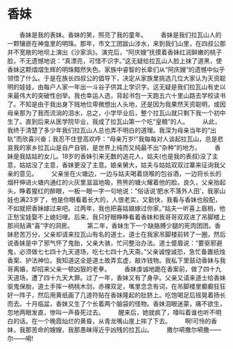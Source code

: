 # 香妹
　　香妹是我的表妹。香妹的笑，照亮了我的童年。 
　　香妹是我们拉瓦山人的一颗镶嵌在神龛里的明珠。那年，市文工团跋山涉水，来到我们山里，在四叔公那并不宽敞的地坝上演出《沙家浜》。演完后，“阿庆嫂”抚摸着香妹红润鲜嫩的桃子脸，不无遗憾地说：“真漂亮，可惜不识字。”这无疑给拉瓦山人脸上抹了道黑，使香妹这颗熠熠生辉的明珠黯然失色。家族中睿智的长辈们从“阿庆嫂”的遗憾中似乎领悟了什么。于是在族长四叔公的倡导下，决定从家族里挑选几位大家认为天资聪明的娃娃，由每户人家一年出一斗谷子供其上学识字。这无疑是我们拉瓦山有史以来最伟大的突破性创举。我也幸运人选，背起书包一天跑五六十里山路去学校读书了。不知是由于我出身下贱地位卑微想出人头地，还是因为我果然天资聪明，或因母亲那为了我而流淌的泪水，总之，小学毕业后，整个拉瓦山就只剩下我一个初中生了。直到后来从医学院毕业，我成了拉瓦山第一个吃“皇粮”的人。 
　　从此，我终于清楚了多少年我们拉瓦山人总也弄不明白的道理。我深为母亲当年的“出轨”而欣喜兴奋；我忍不住登高欢呼：“母亲万岁!”我每每对人谈起拉瓦山，总是悲哀我的家乡拉瓦山是自产自销，是世界上纯而又纯最不出“杂种”的地方。 
　　香妹是我姑姑的女儿。18岁的香妹引来无数的追花人，姑夫(也是我的表叔)没了主意，姑姑没了主意，香妹更没了主意。娘亲舅大，姑夫与姑姑双双过寨来征询我父亲的意见。 
　　父亲坐在火塘边，一边与姑夫喝着烧喉的包谷酒，一边将长长的烟杆伸进火塘内通红的火灰里滋滋地吸，熊熊的塘火耀着他的脸。良久，父亲抬起头，睁着猩红的醉眼，一板一眼一字一句地说：“俗话说‘肥水不落外人田’，我家山娃也满23岁了，他是你眼看着长大的，人很老实，又勤快，我看与香妹也般配，不如就把香妹嫁过来吧。过两年，我也把喜姑娘嫁过你家。”姑夫一听喜上眉梢，他正愁宝娃娶不上媳妇哩。后来，我只好眼睁睁看着香妹和我哥哥双双进了吊脚楼上那间贴满“喜”字的洞房。 
　　第二年，香妹生下一个缺胳膊少腿的死肉团团。香妹悲苦万分，父亲却请来拉瓦山有名的道士。道士在我家吊脚楼前转了一圈，然后说香妹是中了邪气怀了鬼胎，父亲大骇，忙问整治办法。道士蹙眉说：“要驱邪避鬼，必须做七七四十九天道场，吃七七四十九天斋。”父亲诚惶诚恐，急忙备置纸烛香案、护法神位。我知道这全是道土故弄玄虚，敲诈钱物。我私下里鼓动香妹与我哥离婚，却招来父亲一顿凶狠的老拳。 
　　香妹虔诚地跪在香案前，做了四十九天道场，遭了四十九天大罪。过了一年，香妹又有了身孕。父亲又请来道士给香妹驱鬼保胎，道土手挥一柄桃木剑，赤裸双足，嘴里念念有词，在吊脚楼里癫癫狂狂好一阵子，然后用黄纸画了几道符贴在香妹隆起的肚脐上。吃饱喝足后摇晃着扬长而去。十月临盆，香妹又生了个长着两个脑袋的怪物。香妹泪眼迷蒙，痛不欲生，忽地两眼发直，惨叫一声昏死过去。 
　　醒来后，她就疯了，嚎叫着谁也听不明白的话。在一个晚霞灿烂的黄昏，从青龙嘴山崖上摔了下去。 
　　啊!可怜的香妹，我那苦命的嫂嫂，我那愚昧得近乎凶残的拉瓦山。 
　　撒尔嗬撒尔嗬撒——尔——嗬!
 